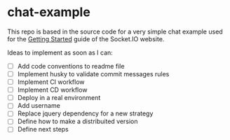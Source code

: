 # chat-example

This repo is based in the source code for a very simple chat example used for
the [Getting Started](http://socket.io/get-started/chat/) guide
of the Socket.IO website.

Ideas to implement as soon as I can:
- [ ] Add code conventions to readme file 
- [ ] Implement husky to validate commit messages rules
- [ ] Implement CI workflow
- [ ] Implement CD workflow
- [ ] Deploy in a real environment
- [ ] Add username
- [ ] Replace jquery dependency for a new strategy
- [ ] Define how to make a distribuited version
- [ ] Define next steps
